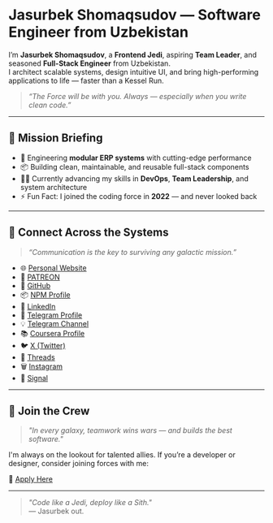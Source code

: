 # Jasurbek Shomaqsudov — Software Engineer from Uzbekistan 

I’m **Jasurbek Shomaqsudov**, a **Frontend Jedi**, aspiring **Team Leader**, and seasoned **Full-Stack Engineer** from Uzbekistan.  
I architect scalable systems, design intuitive UI, and bring high-performing applications to life — faster than a Kessel Run.

> *“The Force will be with you. Always — especially when you write clean code.”*

<!-- [![Trophies](https://github-profile-trophy.vercel.app/?username=Jasurbek2208)](https://github.com/ryo-ma/github-profile-trophy) -->


---

## 🚀 Mission Briefing

- 🧩 Engineering **modular ERP systems** with cutting-edge performance  
- 📦 Building clean, maintainable, and reusable full-stack components  
- 🧑‍🚀 Currently advancing my skills in **DevOps**, **Team Leadership**, and system architecture  
- ⚡️ Fun Fact: I joined the coding force in **2022** — and never looked back

---

## 📡 Connect Across the Systems

> *“Communication is the key to surviving any galactic mission.”*

- 🌐 [Personal Website](https://shomaqsudov.uz)
- 🧾 [PATREON](https://patreon.com/Jasurbek_Shomaqsudov)
- 💼 [GitHub](https://github.com/Jasurbek2208)
- 📦 [NPM Profile](https://www.npmjs.com/~jasurbek2208)
- 💼 [LinkedIn](https://www.linkedin.com/in/jasurbek-shomaqsudov)
- 💬 [Telegram Profile](https://t.me/Joni2208)
- 💡 [Telegram Channel](https://t.me/JasurbekFrontend)
- 📚 [Coursera Profile](https://www.coursera.org/learner/jasurbek)
- 🐦 [X (Twitter)](https://x.com/JShomaqsudov)
- 🧵 [Threads](https://www.threads.com/@jasurbek_shomaqsudov)
- 🗑 [Instagram](https://www.instagram.com/jasurbek_shomaqsudov/)
- 📍 [Signal](https://signal.me/#eu/3MZIiuLxtTDjTmiz2XYqwMaIFH0k8c4QYmXcowmHUqrFpONkPAFLhr1Lkt5nqQre)

---

## 🌟 Join the Crew

> *"In every galaxy, teamwork wins wars — and builds the best software."*

I'm always on the lookout for talented allies. If you’re a developer or designer, consider joining forces with me:

🔗 [Apply Here](https://forms.gle/ACQteTNh1Q1vu4h19)

---

> *"Code like a Jedi, deploy like a Sith."*  
— Jasurbek out.
